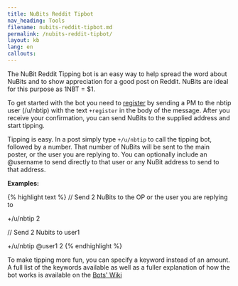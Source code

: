 ```yaml
---
title: NuBits Reddit Tipbot
nav_heading: Tools
filename: nubits-reddit-tipbot.md
permalink: /nubits-reddit-tipbot/
layout: kb
lang: en
callouts:
---
```

The NuBit Reddit Tipping bot is an easy way to help spread the word about NuBits and to show appreciation for a good post on Reddit. NuBits are ideal for this purpose as 1NBT = $1.

To get started with the bot you need to [register](http://www.reddit.com/message/compose?to=nbtip&subject=register&message=%2Bregister) by sending a PM to the nbtip user (/u/nbtip) with the text `+register` in the body of the message. After you receive your confirmation, you can send NuBits to the supplied address and start tipping.

Tipping is easy. In a post simply type `+/u/nbtip` to call the tipping bot, followed by a number. That number of NuBits will be sent to the main poster, or the user you are replying to. You can optionally include an @username to send directly to that user or any NuBit address to send to that address.

**Examples:**

{% highlight text %}
// Send 2 NuBits to the OP or the user you are replying to

+/u/nbtip 2

// Send 2 Nubits to user1

+/u/nbtip @user1 2
{% endhighlight %}

To make tipping more fun, you can specify a keyword instead of an amount. A full list of the keywords available as well as a fuller explanation of how the bot works is available on the [Bots' Wiki](http://reddit.com/r/NuBitsTippingBot/wiki/index)
